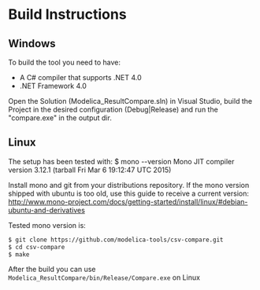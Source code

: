 # Build Instructions
## Windows
To build the tool you need to have:
 * A C# compiler that supports .NET 4.0
 * .NET Framework 4.0

Open the Solution (Modelica_ResultCompare.sln) in Visual Studio, build the Project in the desired configuration (Debug|Release) and run the "compare.exe" in the output dir.

## Linux
The setup has been tested with:
$ mono --version
Mono JIT compiler version 3.12.1 (tarball Fri Mar  6 19:12:47 UTC 2015)

Install mono and git from your distributions repository. If the mono version shipped with ubuntu is too old, use this guide to receive a current version:
http://www.mono-project.com/docs/getting-started/install/linux/#debian-ubuntu-and-derivatives

Tested mono version is:
```bash
$ git clone https://github.com/modelica-tools/csv-compare.git
$ cd csv-compare
$ make
```
After the build you can use `Modelica_ResultCompare/bin/Release/Compare.exe` on Linux